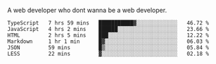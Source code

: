 A web developer who dont wanna be a web developer.

<!--START_SECTION:waka-->

```text
TypeScript   7 hrs 59 mins   ███████████▓░░░░░░░░░░░░░   46.72 %
JavaScript   4 hrs 2 mins    ██████░░░░░░░░░░░░░░░░░░░   23.66 %
HTML         2 hrs 5 mins    ███░░░░░░░░░░░░░░░░░░░░░░   12.22 %
Markdown     1 hr 1 min      █▓░░░░░░░░░░░░░░░░░░░░░░░   06.03 %
JSON         59 mins         █▒░░░░░░░░░░░░░░░░░░░░░░░   05.84 %
LESS         22 mins         ▓░░░░░░░░░░░░░░░░░░░░░░░░   02.18 %
```

<!--END_SECTION:waka-->
